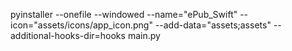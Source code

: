 pyinstaller --onefile --windowed --name="ePub_Swift" --icon="assets/icons/app_icon.png" --add-data="assets;assets" --additional-hooks-dir=hooks main.py
